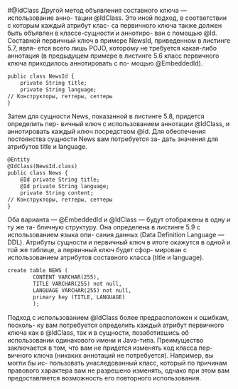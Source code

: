 #@IdClass
Другой метод объявления составного ключа — использование анно-
тации @IdClass. Это иной подход, в соответствии с которым каждый атрибут клас-
са первичного ключа также должен быть объявлен в классе-сущности и аннотиро-
ван с помощью @Id.
Составной первичный ключ в примере NewsId, приведенном в листинге 5.7, явля-
ется всего лишь POJO, которому не требуется какая-либо аннотация (в предыдущем
примере в листинге 5.6 класс первичного ключа приходилось аннотировать с по-
мощью @EmbeddedId).
```xml
public class NewsId {
    private String title;
    private String language;
// Конструкторы, геттеры, сеттеры
}
```
Затем для сущности News, показанной в листинге 5.8, придется определить пер-
вичный ключ с использованием аннотации @IdClass, и аннотировать каждый ключ
посредством @Id. Для обеспечения постоянства сущности News вам потребуется за-
дать значения для атрибутов title и language.
```xml
@Entity
@IdClass(NewsId.class)
public class News {
    @Id private String title;
    @Id private String language;
    private String content;
// Конструкторы, геттеры, сеттеры
}
```
Оба варианта — @EmbeddedId и @IdClass — будут отображены в одну и ту же та-
бличную структуру. Она определена в листинге 5.9 с использованием языка опи-
сания данных (Data Definition Language — DDL). Атрибуты сущности и первичный
ключ в итоге окажутся в одной и той же таблице, а первичный ключ будет сфор-
мирован с использованием атрибутов составного класса (title и language).
```xml
create table NEWS (
        CONTENT VARCHAR(255),
        TITLE VARCHAR(255) not null,
        LANGUAGE VARCHAR(255) not null,
        primary key (TITLE, LANGUAGE)
        );
```
Подход с использованием @IdClass более предрасположен к ошибкам, посколь-
ку вам потребуется определить каждый атрибут первичного ключа как в @IdClass,
так и в сущности, позаботившись об использовании одинакового имени и Java-типа.
Преимущество заключается в том, что вам не придется изменять код класса пер-
вичного ключа (никаких аннотаций не потребуется). Например, вы могли бы ис-
пользовать унаследованный класс, который по причинам правового характера вам
не разрешено изменять, однако при этом вам предоставляется возможность его
повторного использования.